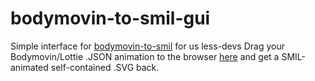 # bodymovin-to-smil-gui
Simple interface for [bodymovin-to-smil](https://github.com/bodymovin/bodymovin-to-smil) for us less-devs
Drag your Bodymovin/Lottie .JSON animation to the browser [here](https://eeropic.github.io/bodymovin-to-smil-gui/)
and get a SMIL-animated self-contained .SVG back.

